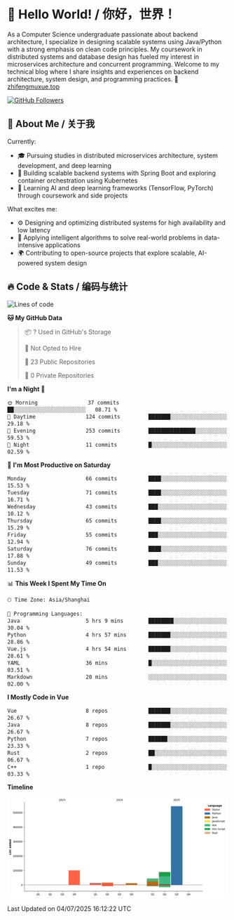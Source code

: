 # 👋 Hello World! / 你好，世界！

As a Computer Science undergraduate passionate about backend architecture, I specialize in designing scalable systems using Java/Python with a strong emphasis on clean code principles. My coursework in distributed systems and database design has fueled my interest in microservices architecture and concurrent programming. Welcome to my technical blog where I share insights and experiences on backend architecture, system design, and programming practices.
🔗 [zhifengmuxue.top](https://zhifengmuxue.top)

[![GitHub Followers](https://img.shields.io/github/followers/zhifengmuxue?logo=github&style=social)](https://github.com/zhifengmuxue)




## 🚀 About Me / 关于我
Currently:
- 🎓 Pursuing studies in distributed microservices architecture, system development, and deep learning
- 🔧 Building scalable backend systems with Spring Boot and exploring container orchestration using Kubernetes
- 🧠 Learning AI and deep learning frameworks (TensorFlow, PyTorch) through coursework and side projects

What excites me:
- ⚙️ Designing and optimizing distributed systems for high availability and low latency
- 🧩 Applying intelligent algorithms to solve real-world problems in data-intensive applications
- 🌍 Contributing to open-source projects that explore scalable, AI-powered system design



## 🔥 Code & Stats / 编码与统计

<!--START_SECTION:waka-->
![Lines of code](https://img.shields.io/badge/From%20Hello%20World%20I%27ve%20Written-824.3%20thousand%20lines%20of%20code-blue)

**🐱 My GitHub Data** 

> 📦 ? Used in GitHub's Storage 
 > 
> 🚫 Not Opted to Hire
 > 
> 📜 23 Public Repositories 
 > 
> 🔑 0 Private Repositories 
 > 
**I'm a Night 🦉** 

```text
🌞 Morning                37 commits          ██░░░░░░░░░░░░░░░░░░░░░░░   08.71 % 
🌆 Daytime                124 commits         ███████░░░░░░░░░░░░░░░░░░   29.18 % 
🌃 Evening                253 commits         ███████████████░░░░░░░░░░   59.53 % 
🌙 Night                  11 commits          █░░░░░░░░░░░░░░░░░░░░░░░░   02.59 % 
```
📅 **I'm Most Productive on Saturday** 

```text
Monday                   66 commits          ████░░░░░░░░░░░░░░░░░░░░░   15.53 % 
Tuesday                  71 commits          ████░░░░░░░░░░░░░░░░░░░░░   16.71 % 
Wednesday                43 commits          ███░░░░░░░░░░░░░░░░░░░░░░   10.12 % 
Thursday                 65 commits          ████░░░░░░░░░░░░░░░░░░░░░   15.29 % 
Friday                   55 commits          ███░░░░░░░░░░░░░░░░░░░░░░   12.94 % 
Saturday                 76 commits          ████░░░░░░░░░░░░░░░░░░░░░   17.88 % 
Sunday                   49 commits          ███░░░░░░░░░░░░░░░░░░░░░░   11.53 % 
```


📊 **This Week I Spent My Time On** 

```text
🕑︎ Time Zone: Asia/Shanghai

💬 Programming Languages: 
Java                     5 hrs 9 mins        ████████░░░░░░░░░░░░░░░░░   30.04 % 
Python                   4 hrs 57 mins       ███████░░░░░░░░░░░░░░░░░░   28.86 % 
Vue.js                   4 hrs 54 mins       ███████░░░░░░░░░░░░░░░░░░   28.61 % 
YAML                     36 mins             █░░░░░░░░░░░░░░░░░░░░░░░░   03.51 % 
Markdown                 20 mins             ░░░░░░░░░░░░░░░░░░░░░░░░░   02.00 % 
```

**I Mostly Code in Vue** 

```text
Vue                      8 repos             ███████░░░░░░░░░░░░░░░░░░   26.67 % 
Java                     8 repos             ███████░░░░░░░░░░░░░░░░░░   26.67 % 
Python                   7 repos             ██████░░░░░░░░░░░░░░░░░░░   23.33 % 
Rust                     2 repos             ██░░░░░░░░░░░░░░░░░░░░░░░   06.67 % 
C++                      1 repo              █░░░░░░░░░░░░░░░░░░░░░░░░   03.33 % 
```



**Timeline**

![Lines of Code chart](https://raw.githubusercontent.com/zhifengmuxue/zhifengmuxue/main/assets/bar_graph.png)


 Last Updated on 04/07/2025 16:12:22 UTC
<!--END_SECTION:waka-->



